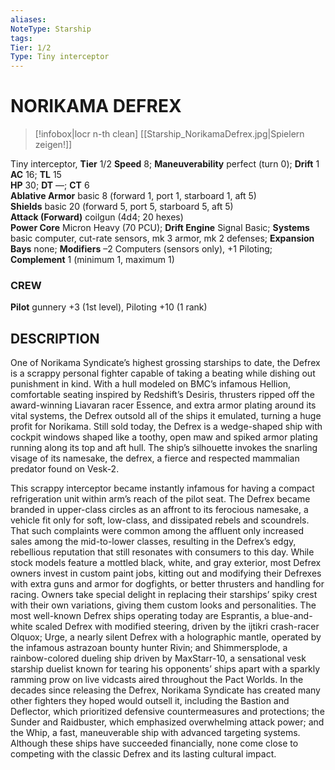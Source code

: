 ```yaml
---
aliases: 
NoteType: Starship
tags: 
Tier: 1/2
Type: Tiny interceptor
---
```

# NORIKAMA DEFREX
> [!infobox|locr n-th clean]
>  [[Starship_NorikamaDefrex.jpg|Spielern zeigen!]]
> 
Tiny interceptor, **Tier** 1/2 
**Speed** 8; **Maneuverability** perfect (turn 0); **Drift** 1  
**AC** 16; **TL** 15  
**HP** 30; **DT** —; **CT** 6  
**Ablative Armor** basic 8 (forward 1, port 1, starboard 1, aft 5)  
**Shields** basic 20 (forward 5, port 5, starboard 5, aft 5)  
**Attack (Forward)** coilgun (4d4; 20 hexes)  
**Power Core** Micron Heavy (70 PCU); **Drift Engine** Signal Basic; **Systems** basic computer, cut-rate sensors, mk 3 armor, mk 2 defenses; **Expansion Bays** none; **Modifiers** –2 Computers (sensors only), +1 Piloting; **Complement** 1 (minimum 1, maximum 1)

### CREW

**Pilot** gunnery +3 (1st level), Piloting +10 (1 rank)

## DESCRIPTION

One of Norikama Syndicate’s highest grossing starships to date, the Defrex is a scrappy personal fighter capable of taking a beating while dishing out punishment in kind. With a hull modeled on BMC’s infamous Hellion, comfortable seating inspired by Redshift’s Desiris, thrusters ripped off the award-winning Liavaran racer Essence, and extra armor plating around its vital systems, the Defrex outsold all of the ships it emulated, turning a huge profit for Norikama. Still sold today, the Defrex is a wedge-shaped ship with cockpit windows shaped like a toothy, open maw and spiked armor plating running along its top and aft hull. The ship’s silhouette invokes the snarling visage of its namesake, the defrex, a fierce and respected mammalian predator found on Vesk-2.  
  
This scrappy interceptor became instantly infamous for having a compact refrigeration unit within arm’s reach of the pilot seat. The Defrex became branded in upper-class circles as an affront to its ferocious namesake, a vehicle fit only for soft, low-class, and dissipated rebels and scoundrels. That such complaints were common among the affluent only increased sales among the mid-to-lower classes, resulting in the Defrex’s edgy, rebellious reputation that still resonates with consumers to this day. While stock models feature a mottled black, white, and gray exterior, most Defrex owners invest in custom paint jobs, kitting out and modifying their Defrexes with extra guns and armor for dogfights, or better thrusters and handling for racing. Owners take special delight in replacing their starships’ spiky crest with their own variations, giving them custom looks and personalities. The most well-known Defrex ships operating today are Esprantis, a blue-and-white scaled Defrex with modified steering, driven by the ijtikri crash-racer Olquox; Urge, a nearly silent Defrex with a holographic mantle, operated by the infamous astrazoan bounty hunter Rivin; and Shimmersplode, a rainbow-colored dueling ship driven by MaxStarr-10, a sensational vesk starship duelist known for tearing his opponents’ ships apart with a sparkly ramming prow on live vidcasts aired throughout the Pact Worlds. In the decades since releasing the Defrex, Norikama Syndicate has created many other fighters they hoped would outsell it, including the Bastion and Deflector, which prioritized defensive countermeasures and protections; the Sunder and Raidbuster, which emphasized overwhelming attack power; and the Whip, a fast, maneuverable ship with advanced targeting systems. Although these ships have succeeded financially, none come close to competing with the classic Defrex and its lasting cultural impact.
